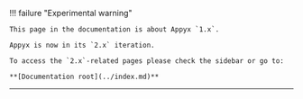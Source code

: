 !!! failure "Experimental warning"

    This page in the documentation is about Appyx `1.x`.

    Appyx is now in its `2.x` iteration.

    To access the `2.x`-related pages please check the sidebar or go to:

    **[Documentation root](../index.md)**

---
